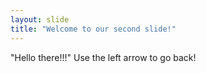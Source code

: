 ```yaml
---
layout: slide
title: "Welcome to our second slide!"
---
```

"Hello there!!!"
Use the left arrow to go back!
